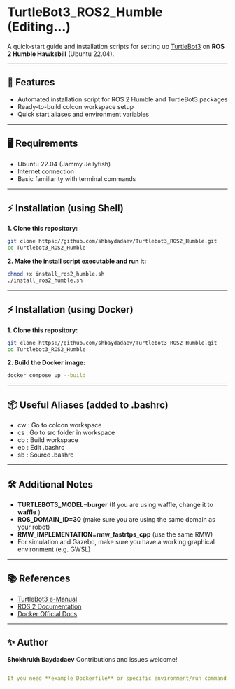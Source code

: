﻿# TurtleBot3_ROS2_Humble (Editing...)

A quick-start guide and installation scripts for setting up [TurtleBot3](https://emanual.robotis.com/docs/en/platform/turtlebot3/overview/) on **ROS 2 Humble Hawksbill** (Ubuntu 22.04).

---

## 🚀 Features

- Automated installation script for ROS 2 Humble and TurtleBot3 packages
- Ready-to-build colcon workspace setup
- Quick start aliases and environment variables

---

## 🖥️ Requirements

- Ubuntu 22.04 (Jammy Jellyfish)
- Internet connection
- Basic familiarity with terminal commands

---

## ⚡ Installation (using Shell)

**1. Clone this repository:**
```bash
git clone https://github.com/shbaydadaev/Turtlebot3_ROS2_Humble.git
cd Turtlebot3_ROS2_Humble
```

**2. Make the install script executable and run it:**
```bash
chmod +x install_ros2_humble.sh
./install_ros2_humble.sh
```

---

## ⚡ Installation (using Docker)
**1. Clone this repository:**
```bash
git clone https://github.com/shbaydadaev/Turtlebot3_ROS2_Humble.git
cd Turtlebot3_ROS2_Humble
```

**2. Build the Docker image:**
```bash
docker compose up --build 
```

---

## 📦 Useful Aliases (added to .bashrc)
- cw : Go to colcon workspace
- cs : Go to src folder in workspace
- cb : Build workspace
- eb : Edit .bashrc
- sb : Source .bashrc

---

## 🛠️ Additional Notes
- **TURTLEBOT3_MODEL=burger** (If you are using waffle, change it to **waffle** )
- **ROS_DOMAIN_ID=30** (make sure you are using the same domain as your robot)
- **RMW_IMPLEMENTATION=rmw_fastrtps_cpp** (use the same RMW)
- For simulation and Gazebo, make sure you have a working graphical environment (e.g. GWSL)

---

## 📚 References
- [TurtleBot3 e-Manual](https://emanual.robotis.com/docs/en/platform/turtlebot3/overview/)
- [ROS 2 Documentation](https://docs.ros.org/en/humble/index.html)
- [Docker Official Docs](https://docs.docker.com/)

---

## ✨ Author
**Shokhrukh Baydadaev**
Contributions and issues welcome!
```yaml

If you need **example Dockerfile** or specific environment/run command for real robots, multi-container setups, or simulation, just ask!
```